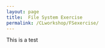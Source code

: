```yaml
---
layout: page
title:  File System Exercise
permalink: /CLworkshop/FSexercise/
---
```


This is a test

